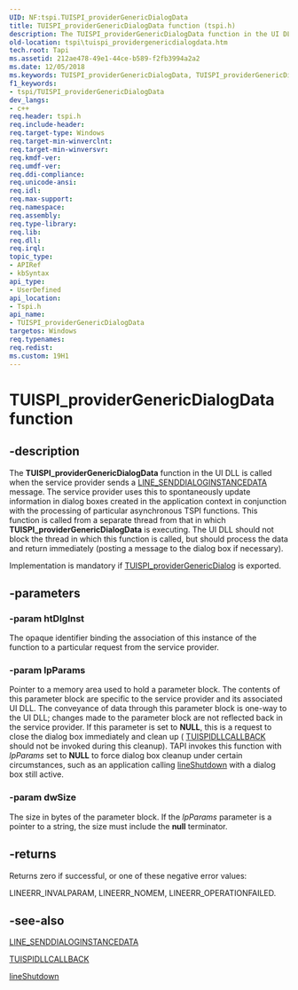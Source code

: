 ```yaml
---
UID: NF:tspi.TUISPI_providerGenericDialogData
title: TUISPI_providerGenericDialogData function (tspi.h)
description: The TUISPI_providerGenericDialogData function in the UI DLL is called when the service provider sends a LINE_SENDDIALOGINSTANCEDATA message.
old-location: tspi\tuispi_providergenericdialogdata.htm
tech.root: Tapi
ms.assetid: 212ae478-49e1-44ce-b589-f2fb3994a2a2
ms.date: 12/05/2018
ms.keywords: TUISPI_providerGenericDialogData, TUISPI_providerGenericDialogData function [TAPI 2.2], _tspi_tuispi_providergenericdialogdata, tspi.tuispi_providergenericdialogdata, tspi/TUISPI_providerGenericDialogData
f1_keywords:
- tspi/TUISPI_providerGenericDialogData
dev_langs:
- c++
req.header: tspi.h
req.include-header: 
req.target-type: Windows
req.target-min-winverclnt: 
req.target-min-winversvr: 
req.kmdf-ver: 
req.umdf-ver: 
req.ddi-compliance: 
req.unicode-ansi: 
req.idl: 
req.max-support: 
req.namespace: 
req.assembly: 
req.type-library: 
req.lib: 
req.dll: 
req.irql: 
topic_type:
- APIRef
- kbSyntax
api_type:
- UserDefined
api_location:
- Tspi.h
api_name:
- TUISPI_providerGenericDialogData
targetos: Windows
req.typenames: 
req.redist: 
ms.custom: 19H1
---
```


# TUISPI_providerGenericDialogData function


## -description


The 
<b>TUISPI_providerGenericDialogData</b> function in the UI DLL is called when the service provider sends a 
<a href="https://docs.microsoft.com/windows/desktop/Tapi/line-senddialoginstancedata">LINE_SENDDIALOGINSTANCEDATA</a> message. The service provider uses this to spontaneously update information in dialog boxes created in the application context in conjunction with the processing of particular asynchronous TSPI functions. This function is called from a separate thread from that in which 
<b>TUISPI_providerGenericDialogData</b> is executing. The UI DLL should not block the thread in which this function is called, but should process the data and return immediately (posting a message to the dialog box if necessary).

Implementation is mandatory if 
<a href="https://docs.microsoft.com/windows/desktop/api/tspi/nf-tspi-tuispi_providergenericdialog">TUISPI_providerGenericDialog</a> is exported.


## -parameters




### -param htDlgInst

The opaque identifier binding the association of this instance of the function to a particular request from the service provider.


### -param lpParams

Pointer to a memory area used to hold a parameter block. The contents of this parameter block are specific to the service provider and its associated UI DLL. The conveyance of data through this parameter block is one-way to the UI DLL; changes made to the parameter block are not reflected back in the service provider. If this parameter is set to <b>NULL</b>, this is a request to close the dialog box immediately and clean up (
<a href="https://docs.microsoft.com/windows/desktop/api/tspi/nc-tspi-tuispidllcallback">TUISPIDLLCALLBACK</a> should not be invoked during this cleanup). TAPI invokes this function with <i>lpParams</i> set to <b>NULL</b> to force dialog box cleanup under certain circumstances, such as an application calling 
<a href="https://docs.microsoft.com/windows/desktop/api/tapi/nf-tapi-lineshutdown">lineShutdown</a> with a dialog box still active.


### -param dwSize

The size in bytes of the parameter block. If the <i>lpParams</i> parameter is a pointer to a string, the size must include the <b>null</b> terminator.
					


## -returns



Returns zero if successful, or one of these negative error values:

LINEERR_INVALPARAM, LINEERR_NOMEM, LINEERR_OPERATIONFAILED.




## -see-also




<a href="https://docs.microsoft.com/windows/desktop/Tapi/line-senddialoginstancedata">LINE_SENDDIALOGINSTANCEDATA</a>



<a href="https://docs.microsoft.com/windows/desktop/api/tspi/nc-tspi-tuispidllcallback">TUISPIDLLCALLBACK</a>



<a href="https://docs.microsoft.com/windows/desktop/api/tapi/nf-tapi-lineshutdown">lineShutdown</a>
 

 

